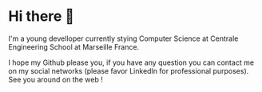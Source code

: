 # Hi there 👋

I'm a young develloper currently stying Computer Science at Centrale Engineering School at Marseille France.

I hope my Github please you, if you have any question you can contact me on my social networks (please favor LinkedIn for professional purposes).
See you around on the web !
<!--
**BaptisteMahe/BaptisteMahe** is a ✨ _special_ ✨ repository because its `README.md` (this file) appears on your GitHub profile.

Here are some ideas to get you started:

- 🔭 I’m currently working on ...
- 🌱 I’m currently learning ...
- 👯 I’m looking to collaborate on ...
- 🤔 I’m looking for help with ...
- 💬 Ask me about ...
- 📫 How to reach me: ...
- 😄 Pronouns: ...
- ⚡ Fun fact: ...
-->
